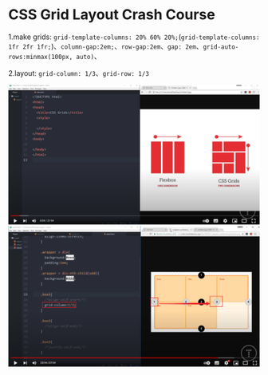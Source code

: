 # CSS Grid Layout Crash Course

1.make grids: `grid-template-columns: 20% 60% 20%;`(`grid-template-columns: 1fr 2fr 1fr;`)、`column-gap:2em;`、`row-gap:2em`、`gap: 2em`、`grid-auto-rows:minmax(100px, auto)`、

2.layout: `grid-column: 1/3`、`grid-row: 1/3`

![different between flexbox and CSSGrids](https://github.com/HappyYYT/put-advice-into-practice/blob/main/01.Become%20a%20Foundational%20Frontend%20Developer/01.HTML%26CSS/05.CSS%20Grid%20Layout%20Crash%20Course/img/1.different%20between%20flexbox%20and%20CSSGrids.png)
![grid-column](https://github.com/HappyYYT/put-advice-into-practice/blob/main/01.Become%20a%20Foundational%20Frontend%20Developer/01.HTML%26CSS/05.CSS%20Grid%20Layout%20Crash%20Course/img/2.grid-column.png)
